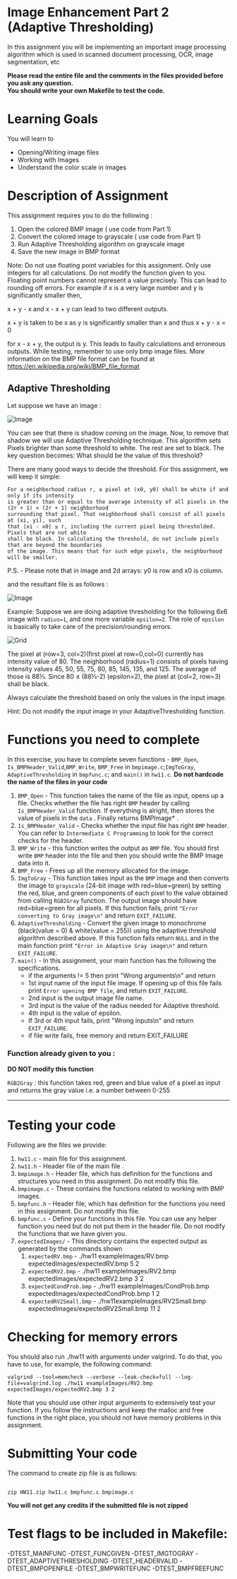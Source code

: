 # Image Enhancement Part 2 (Adaptive Thresholding) 

In this assignment you will be implementing an important image processing algorithm which is used in  scanned document processing, OCR, image segmentation, etc

<strong>Please read the entire file and the comments in the files provided before you ask any question.</strong><br>
<strong>You should write your own Makefile to test the code.</strong>


# Learning Goals
You will learn to
* Opening/Writing image files
* Working with Images
* Understand the color scale in images

# Description of Assignment
This assignment requires you to do the following :
1. Open the colored BMP image ( use code from Part 1)
2. Convert the colored image to grayscale ( use code from Part 1)
3. Run Adaptive Thresholding algorithm on grayscale image
4. Save the new image in BMP format

Note: Do not use floating point variables for this assignment. Only use integers for all calculations. Do not modify the function given to you. Floating point numbers cannot represent a value precisely. This can lead to rounding off errors. For example if x is a very large number and y is significantly smaller then, 

x + y - x and x - x + y can lead to two different outputs.

x + y is taken to be x as y is significantly smaller than x and thus x + y - x = 0

for x - x + y, the output is y. This leads to faulty calculations and erroneous outputs. While testing, remember to use only bmp image files. 
More information on the BMP file format can be found at https://en.wikipedia.org/wiki/BMP_file_format

## Adaptive Thresholding

Let suppose we have an image :

![Image](exampleImages/RV2Small.bmp)


You can see that there is shadow coming on the image. Now, to remove that shadow we will use Adaptive Thresholding technique. This algorithm sets Pixels brighter than some threshold to white. The rest are set to black. The key question becomes: What should be the value of this threshold?


There are many good ways to decide the threshold. For this assignment, we will keep it simple:
```
For a neighborhood radius r, a pixel at (x0, y0) shall be white if and only if its intensity 
is greater than or equal to the average intensity of all pixels in the (2r + 1) × (2r + 1) neighborhood 
surrounding that pixel. That neighborhood shall consist of all pixels at (xi, yi), such 
that |xi - x0| ≤ r, including the current pixel being thresholded. Pixels that are not white 
shall be black. In calculating the threshold, do not include pixels that are beyond the boundaries 
of the image. This means that for such edge pixels, the neighborhood will be smaller.

```
P.S. - Please note that in image and 2d arrays: y0 is row and x0 is column.

and the resultant file is as follows :

![Image](expectedImages/expectedRV2Small.bmp)



Example: Suppose we are doing adaptive thresholding for the following 6x6 image with `radius=1`, and one more variable `epsilon=2`. The role of `epsilon` is basically to take care of the precision/rounding errors.

![Grid](jpgfiles/exampleGrid.png)

The pixel at (row=3, col=2)(first pixel at row=0,col=0) currently has intensity value of 80. The neighborhood (radius=1) consists of pixels having intensity values 45, 50, 55, 75, 80, 85, 145, 135, and 125. The average of those is 88⅓. Since 80 ≤ (88⅓-2) (epsilon=2), the pixel at (col=2, row=3) shall be black.

Always calculate the threshold based on only the values in the input image.

Hint: Do not modify the input image in your AdaptiveThresholding function.

# Functions you need to complete
In this exercise, you have to complete seven functions - `BMP_Open`, `Is_BMPHeader_Valid`,`BMP_Write`, `BMP_Free` in `bmpimage.c`;`ImgToGray`, `AdaptiveThresholding` in `bmpfunc.c`; and `main()` in `hw11.c`.
**Do not hardcode the name of the files in your code**

1. `BMP_Open` -  This function takes the name of the file as input, opens up a file. Checks whether the file has right `BMP` header by calling `Is_BMPHeader_Valid` function. If everything is alright, then stores the value of pixels in the `data` . Finally returns BMPImage\* .
2. `Is_BMPHeader_Valid` - Checks whether the input file has right `BMP` header. You can refer to `Intermediate C Programming` to look for the correct checks for the header.
3. `BMP_Write` -  this function writes the output as `BMP` file. You should first write `BMP` header into the file and then you should write the BMP Image data into it.
4. `BMP_Free` - Frees up all the memory allocated for the image.
5. `ImgToGray` - This function takes input as the `BMP` image and then converts the image to `grayscale` (24-bit image with red=blue=green) by setting the red, blue, and green components of each pixel to the value obtained from calling `RGB2Gray` function. The output image should have red=blue=green for all pixels. If this function fails, print `"Error converting to Gray image\n"` and return `EXIT_FAILURE`.
6. `AdaptiveThresholding` - Convert the given image to monochrome (black(value = 0) & white(value = 255)) using the adaptive threshold algorithm described above. If this function fails return `NULL` and in the main function print `"Error in Adaptive Gray image\n"` and return `EXIT_FAILURE`.
7. `main()` - In this assignment, your main function has the following the specifications.
    * if the arguments != 5 then print "Wrong arguments\n" and return
    * 1st input name of the input file image. If opening up of this file fails print `Error opening BMP file`, and return `EXIT_FAILURE`.
    * 2nd input is the output image file name. 
	* 3rd input is the value of the radius needed for Adaptive threshold.
    * 4th input is the value of epsilon. 
	* If 3rd or 4th input fails, print "Wrong inputs\n" and return `EXIT_FAILURE`.
    * if file write fails, free memory and return EXIT_FAILURE

### Function already given to you :
**DO NOT modify this function**

`RGB2Gray` : this function takes red, green and blue value of a pixel as input and returns the gray value i.e. a number between 0-255

---------------------
# Testing your code
Following are the files we provide:
1. `hw11.c` - main file for this assignment.
2. `hw11.h` - Header file of the main file .
4. `bmpimage.h` - Header file, which has definition for the functions and structures you need in this assignment. Do not modify this file.
5. `bmpimage.c` - These contains the functions related to working with BMP images.
6. `bmpfunc.h` - Header file, which has definition for the functions you need in this assignment. Do not modify this file.
7. `bmpfunc.c` - Define your functions in this file. You can use any helper function you need but do not put them in the header file. Do not modify the functions that we have given you.
8. `expectedImages/` - This directory contains the expected output as generated by the commands shown
	1. `expectedRV.bmp` - ./hw11 exampleImages/RV.bmp expectedImages/expectedRV.bmp 5 2
	2. `expectedRV2.bmp` - ./hw11 exampleImages/RV2.bmp expectedImages/expectedRV2.bmp 3 2
	3. `expectedCondProb.bmp` - ./hw11 exampleImages/CondProb.bmp expectedImages/expectedCondProb.bmp 1 2
	4. `expectedRV2Small.bmp` - ./hw11exampleImages/RV2Small.bmp expectedImages/expectedRV2Small.bmp 11 2



# Checking for memory errors
You should also run ./hw11 with arguments under valgrind. To do that, you have to use, for example, the following command:
```
valgrind --tool=memcheck --verbose --leak-check=full --log-file=valgrind.log ./hw11 exampleImages/RV2.bmp expectedImages/expectedRV2.bmp 3 2
```

Note that you should use other input arguments to extensively test your function. If you follow the instructions and keep the malloc and free functions in the right place, you should not have memory problems in this assignment.


# Submitting Your code

The command to create zip file is as follows:
```

zip HW11.zip hw11.c bmpfunc.c bmpimage.c

```
<strong>You will not get any credits if the submitted file is not zipped</strong>

# Test flags to be included in Makefile:
-DTEST_MAINFUNC -DTEST_FUNCGIVEN -DTEST_IMGTOGRAY -DTEST_ADAPTIVETHRESHOLDING -DTEST_HEADERVALID -DTEST_BMPOPENFILE -DTEST_BMPWRITEFUNC -DTEST_BMPFREEFUNC
